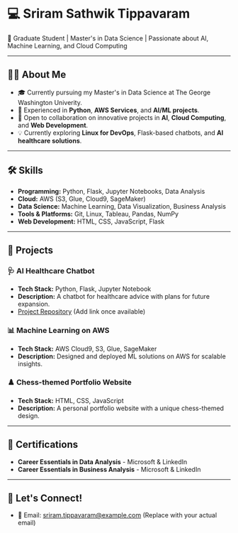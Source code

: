 # 💻 Sriram Sathwik Tippavaram

🚀 Graduate Student | Master's in Data Science | Passionate about AI, Machine Learning, and Cloud Computing

---

## 👨‍💻 About Me

- 🎓 Currently pursuing my Master's in Data Science at The George Washington Univerity.
- 🌟 Experienced in **Python**, **AWS Services**, and **AI/ML projects**.
- 🤝 Open to collaboration on innovative projects in **AI**, **Cloud Computing**, and **Web Development**.
- 💡 Currently exploring **Linux for DevOps**, Flask-based chatbots, and **AI healthcare solutions**.

---

## 🛠️ Skills

- **Programming:** Python, Flask, Jupyter Notebooks, Data Analysis
- **Cloud:** AWS (S3, Glue, Cloud9, SageMaker)
- **Data Science:** Machine Learning, Data Visualization, Business Analysis
- **Tools & Platforms:** Git, Linux, Tableau, Pandas, NumPy
- **Web Development:** HTML, CSS, JavaScript, Flask

---

## 📂 Projects

### 🩺 **AI Healthcare Chatbot**
- **Tech Stack:** Python, Flask, Jupyter Notebook
- **Description:** A chatbot for healthcare advice with plans for future expansion.
- [Project Repository](#) (Add link once available)

### 📊 **Machine Learning on AWS**
- **Tech Stack:** AWS Cloud9, S3, Glue, SageMaker
- **Description:** Designed and deployed ML solutions on AWS for scalable insights.

### ♟️ **Chess-themed Portfolio Website**
- **Tech Stack:** HTML, CSS, JavaScript
- **Description:** A personal portfolio website with a unique chess-themed design.


---

## 📜 Certifications

- **Career Essentials in Data Analysis** - Microsoft & LinkedIn
- **Career Essentials in Business Analysis** - Microsoft & LinkedIn

---

## 🌟 Let's Connect!

- 📧 Email: sriram.tippavaram@example.com (Replace with your actual email)
